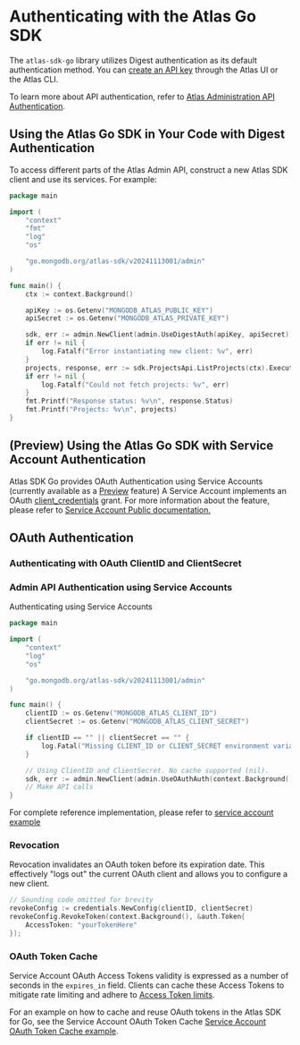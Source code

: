 # Authenticating with the Atlas Go SDK

The `atlas-sdk-go` library utilizes Digest authentication as its default authentication method.
You can [create an API key](https://www.mongodb.com/docs/atlas/configure-api-access/#create-an-api-key-in-an-organization) through the Atlas UI or the Atlas CLI.

To learn more about API authentication, refer to [Atlas Administration API Authentication](https://www.mongodb.com/docs/atlas/api/api-authentication).

## Using the Atlas Go SDK in Your Code with Digest Authentication

To access different parts of the Atlas Admin API, construct a new Atlas SDK client and use its services. For example:

```go
package main

import (
	"context"
	"fmt"
	"log"
	"os"

	"go.mongodb.org/atlas-sdk/v20241113001/admin"
)

func main() {
	ctx := context.Background()

	apiKey := os.Getenv("MONGODB_ATLAS_PUBLIC_KEY")
	apiSecret := os.Getenv("MONGODB_ATLAS_PRIVATE_KEY")

	sdk, err := admin.NewClient(admin.UseDigestAuth(apiKey, apiSecret))
	if err != nil {
		log.Fatalf("Error instantiating new client: %v", err)
	}
	projects, response, err := sdk.ProjectsApi.ListProjects(ctx).Execute()
	if err != nil {
		log.Fatalf("Could not fetch projects: %v", err)
	}
	fmt.Printf("Response status: %v\n", response.Status)
	fmt.Printf("Projects: %v\n", projects)
}
```

## (Preview) Using the Atlas Go SDK with Service Account Authentication

Atlas SDK Go provides OAuth Authentication using Service Accounts (currently available as a [Preview](https://www.mongodb.com/resources/beta-programs) feature)
A Service Account implements an OAuth [client_credentials](https://oauth.net/2/grant-types/client-credentials) grant.
For more information about the feature, please refer to [Service Account Public documentation.](https://www.mongodb.com/docs/atlas/api/service-accounts-overview/)

## OAuth Authentication

### Authenticating with OAuth ClientID and ClientSecret

### Admin API Authentication using Service Accounts

Authenticating using Service Accounts

```go
package main

import (
	"context"
	"log"
	"os"

	"go.mongodb.org/atlas-sdk/v20241113001/admin"
)

func main() {
	clientID := os.Getenv("MONGODB_ATLAS_CLIENT_ID")
	clientSecret := os.Getenv("MONGODB_ATLAS_CLIENT_SECRET")

	if clientID == "" || clientSecret == "" {
		log.Fatal("Missing CLIENT_ID or CLIENT_SECRET environment variables")
	}

	// Using ClientID and ClientSecret. No cache supported (nil).
	sdk, err := admin.NewClient(admin.UseOAuthAuth(context.Background(), clientID, clientSecret))
	// Make API calls
}
```

For complete reference implementation,
please refer to [service account example](https://github.com/mongodb/atlas-sdk-go/tree/main/examples/sevice_account_management)


### Revocation

Revocation invalidates an OAuth token before its expiration date. 
This effectively "logs out" the current OAuth client and allows you to configure a new client.

```go
// Sounding code omitted for brevity 
revokeConfig := credentials.NewConfig(clientID, clientSecret)
revokeConfig.RevokeToken(context.Background(), &auth.Token{
	AccessToken: "yourTokenHere"
});
```
### OAuth Token Cache

Service Account OAuth Access Tokens validity is expressed as a number of seconds in the  `expires_in` field. 
Clients can cache these Access Tokens to mitigate rate limiting and adhere to [Access Token limits](https://www.mongodb.com/docs/manual/reference/limits/#mongodb-atlas-service-account-limits).

For an example on how to cache and reuse OAuth tokens in the Atlas SDK for Go, see the Service Account OAuth Token Cache 
[Service Account OAuth Token Cache example](https://github.com/mongodb/atlas-sdk-go/tree/main/examples/service_account_token_store).

